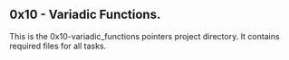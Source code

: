## 0x10 - Variadic Functions.
This is the 0x10-variadic_functions pointers project directory. It contains required files for all tasks.
